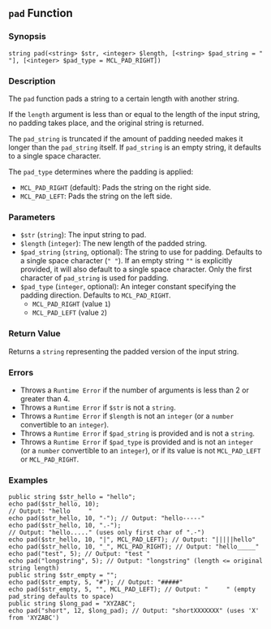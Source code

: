 ## `pad` Function

### Synopsis

`string pad(<string> $str, <integer> $length, [<string> $pad_string = " "], [<integer> $pad_type = MCL_PAD_RIGHT])`

### Description

The `pad` function pads a string to a certain length with another string.

If the `length` argument is less than or equal to the length of the input string, no padding takes place, and the original string is returned.

The `pad_string` is truncated if the amount of padding needed makes it longer than the `pad_string` itself. If `pad_string` is an empty string, it defaults to a single space character.

The `pad_type` determines where the padding is applied:
*   `MCL_PAD_RIGHT` (default): Pads the string on the right side.
*   `MCL_PAD_LEFT`: Pads the string on the left side.

### Parameters

*   `$str` (`string`): The input string to pad.
*   `$length` (`integer`): The new length of the padded string.
*   `$pad_string` (`string`, optional): The string to use for padding. Defaults to a single space character (`" "`). If an empty string `""` is explicitly provided, it will also default to a single space character. Only the first character of `pad_string` is used for padding.
*   `$pad_type` (`integer`, optional): An integer constant specifying the padding direction. Defaults to `MCL_PAD_RIGHT`.
    *   `MCL_PAD_RIGHT` (value `1`)
    *   `MCL_PAD_LEFT` (value `2`)

### Return Value

Returns a `string` representing the padded version of the input string.

### Errors

*   Throws a `Runtime Error` if the number of arguments is less than 2 or greater than 4.
*   Throws a `Runtime Error` if `$str` is not a `string`.
*   Throws a `Runtime Error` if `$length` is not an `integer` (or a `number` convertible to an `integer`).
*   Throws a `Runtime Error` if `$pad_string` is provided and is not a `string`.
*   Throws a `Runtime Error` if `$pad_type` is provided and is not an `integer` (or a `number` convertible to an `integer`), or if its value is not `MCL_PAD_LEFT` or `MCL_PAD_RIGHT`.

### Examples

``` mcl
public string $str_hello = "hello";
echo pad($str_hello, 10);
// Output: "hello     "
echo pad($str_hello, 10, "-"); // Output: "hello-----"
echo pad($str_hello, 10, ".-");
// Output: "hello....." (uses only first char of ".-")
echo pad($str_hello, 10, "|", MCL_PAD_LEFT); // Output: "|||||hello"
echo pad($str_hello, 10, "_", MCL_PAD_RIGHT); // Output: "hello_____"
echo pad("test", 5); // Output: "test "
echo pad("longstring", 5); // Output: "longstring" (length <= original string length)
public string $str_empty = "";
echo pad($str_empty, 5, "#"); // Output: "#####"
echo pad($str_empty, 5, "", MCL_PAD_LEFT); // Output: "     " (empty pad_string defaults to space)
public string $long_pad = "XYZABC";
echo pad("short", 12, $long_pad); // Output: "shortXXXXXXX" (uses 'X' from 'XYZABC')
```